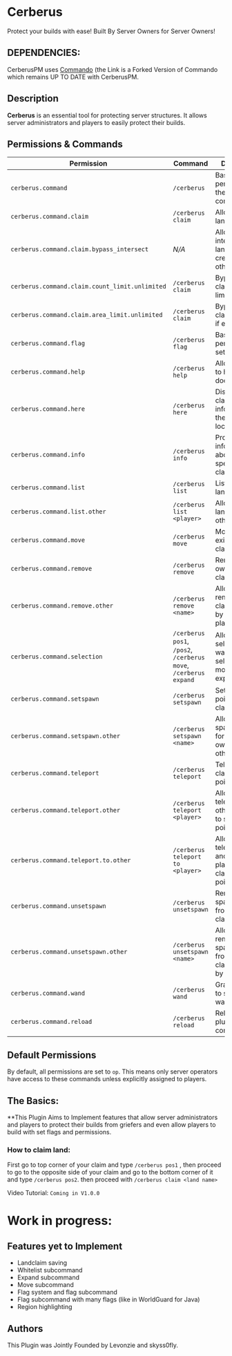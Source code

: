 # Cerberus
Protect your builds with ease!
Built By Server Owners for Server Owners!

## DEPENDENCIES:
CerberusPM uses [Commando](https://github.com/ACM-PocketMine-MP/Commando/tree/PM5/) (the Link is a Forked Version of Commando which remains UP TO DATE with CerberusPM. 

## Description
**Cerberus** is an essential tool for protecting server structures. It allows server administrators and players to easily protect their builds.


## Permissions & Commands

| **Permission**                                      | **Command**                  | **Description** |
|----------------------------------------------------|-----------------------------|---------------|
| `cerberus.command`                                 | `/cerberus`                  | Base permission for the main command. |
| `cerberus.command.claim`                           | `/cerberus claim`            | Allows claiming land. |
| `cerberus.command.claim.bypass_intersect`         | _N/A_                        | Allows intersecting land claims created by other players. |
| `cerberus.command.claim.count_limit.unlimited`    | `/cerberus claim`            | Bypasses land claim count limit if enabled. |
| `cerberus.command.claim.area_limit.unlimited`     | `/cerberus claim`            | Bypasses land claim area limit if enabled. |
| `cerberus.command.flag`                           | `/cerberus flag`             | Base permission for setting flags. |
| `cerberus.command.help`                           | `/cerberus help`             | Allows access to help documentation. |
| `cerberus.command.here`                           | `/cerberus here`             | Displays land claim information at the player's location. |
| `cerberus.command.info`                           | `/cerberus info`             | Provides information about a specific land claim. |
| `cerberus.command.list`                           | `/cerberus list`             | Lists owned land claims. |
| `cerberus.command.list.other`                     | `/cerberus list <player>`    | Allows listing land claims of other players. |
| `cerberus.command.move`                           | `/cerberus move`             | Moves an existing land claim. |
| `cerberus.command.remove`                         | `/cerberus remove`           | Removes an owned land claim. |
| `cerberus.command.remove.other`                   | `/cerberus remove <name>`    | Allows removing land claims owned by other players. |
| `cerberus.command.selection`                      | `/cerberus pos1`, `/pos2`, `/cerberus move`, `/cerberus expand` | Allows position selection, wand selection, movement, and expansion. |
| `cerberus.command.setspawn`                       | `/cerberus setspawn`         | Sets a spawn point for a land claim. |
| `cerberus.command.setspawn.other`                 | `/cerberus setspawn <name>`  | Allows setting spawn points for land claims owned by others. |
| `cerberus.command.teleport`                       | `/cerberus teleport`         | Teleports to a claim's spawn point. |
| `cerberus.command.teleport.other`                 | `/cerberus teleport <player>`| Allows teleporting other players to spawn points. |
| `cerberus.command.teleport.to.other`              | `/cerberus teleport to <player>` | Allows teleporting to another player's land claim spawn point. |
| `cerberus.command.unsetspawn`                     | `/cerberus unsetspawn`       | Removes a spawn point from a land claim. |
| `cerberus.command.unsetspawn.other`               | `/cerberus unsetspawn <name>`| Allows removing spawn points from land claims owned by others. |
| `cerberus.command.wand`                           | `/cerberus wand`             | Grants access to selection wand tools. |
| `cerberus.command.reload`                         | `/cerberus reload`           | Reloads the plugin configuration. |

## Default Permissions
By default, all permissions are set to `op`. This means only server operators have access to these commands unless explicitly assigned to players.


## The Basics:
**This Plugin Aims to Implement features that allow server administrators and players to protect their builds from griefers and even allow players to build with set flags and permissions. 

### How to claim land:
First go to top corner of your claim and type `/cerberus pos1` , then proceed to go to the opposite side of your claim and go to the bottom corner of it and type `/cerberus pos2`. then proceed with `/cerberus claim <land name>`

Video Tutorial:
`Coming in V1.0.0`


# **Work in progress:**

## Features yet to Implement
* Landclaim saving
* Whitelist subcommand
* Expand subcommand
* Move subcommand
* Flag system and flag subcommand
* Flag subcommand with many flags (like in WorldGuard for Java)
* Region highlighting

## Authors
This Plugin was Jointly Founded by Levonzie and skyss0fly.
